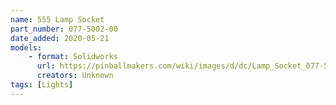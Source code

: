 ```yaml
---
name: 555 Lamp Socket
part_number: 077-5002-00
date_added: 2020-05-21
models:
    - format: Solidworks      
      url: https://pinballmakers.com/wiki/images/d/dc/Lamp_Socket_077-5030-00.zip
      creators: Unknown
tags: [Lights]
---
```

